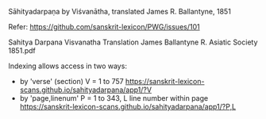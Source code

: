 
Sāhityadarpaṇa by Viśvanātha, translated James R. Ballantyne, 1851

Refer: https://github.com/sanskrit-lexicon/PWG/issues/101


Sahitya Darpana Visvanatha Translation James Ballantyne R. Asiatic Society 1851.pdf

Indexing allows access in two ways:
* by 'verse' (section)  V = 1 to 757
 https://sanskrit-lexicon-scans.github.io/sahityadarpana/app1/?V
* by 'page,linenum' P = 1 to 343, L line number within page
 https://sanskrit-lexicon-scans.github.io/sahityadarpana/app1/?P,L


